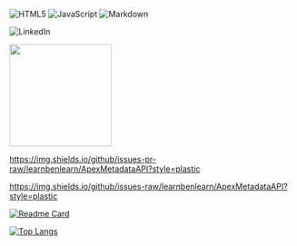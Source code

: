 ![HTML5](https://img.shields.io/badge/html5-%23E34F26.svg?style=for-the-badge&logo=html5&logoColor=white)
![JavaScript](https://img.shields.io/badge/javascript-%23323330.svg?style=for-the-badge&logo=javascript&logoColor=%23F7DF1E)
![Markdown](https://img.shields.io/badge/markdown-%23000000.svg?style=for-the-badge&logo=markdown&logoColor=white)

![LinkedIn](https://img.shields.io/badge/linkedin-%230077B5.svg?style=for-the-badge&logo=linkedin&logoColor=white)

<img height="180em" src="https://github-readme-stats.vercel.app/api?username=learnbenlearn&show_icons=true&hide_border=true&&count_private=true&include_all_commits=true&hide=stars&hide_rank=true" />


https://img.shields.io/github/issues-pr-raw/learnbenlearn/ApexMetadataAPI?style=plastic

https://img.shields.io/github/issues-raw/learnbenlearn/ApexMetadataAPI?style=plastic

[![Readme Card](https://github-readme-stats.vercel.app/api/pin/?username=learnbenlearn&repo=ApexMetadataAPI)](https://github.com/learnbenlearn/ApexMetadataAPI)

[![Top Langs](https://github-readme-stats.vercel.app/api/top-langs/?username=learnbenlearn&layout=compact)](https://github.com/learnbenlearn)
